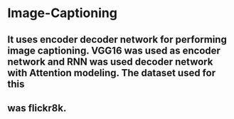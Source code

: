 # Image-Captioning
## It uses encoder decoder network for performing image captioning. VGG16 was used as encoder network and RNN was used decoder network with Attention modeling. The dataset used for this 
## was flickr8k.
